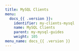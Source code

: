 ```yaml
---
title: MySQL Clients
menu:
  docs_{{ .version }}:
    identifier: my-clients-mysql
    name: MySQL Clients
    parent: my-mysql-guides
    weight: 105
menu_name: docs_{{ .version }}
---
```

